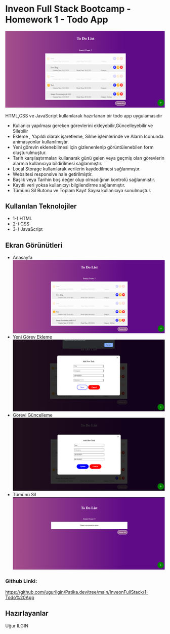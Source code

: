 # Inveon Full Stack Bootcamp - Homework 1 - Todo App 
![logo](/img/TodoApp/1.png)

HTML,CSS ve JavaScript  kullanılarak hazırlanan bir todo app uygulamasıdır 
* Kullanıcı yapılması gereken görevlerini ekleyebilir,Güncelleyebilir ve Silebilir
* Ekleme , Yapıldı olarak işaretleme, Silme işlemlerinde ve Alarm Iconunda animasyonlar kullanılmıştır.
* Yeni görevin eklenebilmesi için gizlenenlenip görüntülenebilen form oluşturulmuştur.
* Tarih karşılaştırmaları kullanarak günü gelen veya geçmiş olan görevlerin alarmla kullanıcıya bildirilmesi sağlanmıştır.
* Local Storage kullanılarak verilerin kaydedilmesi sağlanmıştır.
* Websitesi responsive hale getirilmiştir.
* Başlık veya Tarihin boş değer olup olmadığının kontrolü sağlanmıştır.
* Kayıtlı veri yoksa kullanıcıyı bilgilendirme sağlanmıştır.
* Tümünü Sil Butonu ve Toplam Kayıt Sayısı kullanıcıya sunulmuştur.
## Kullanılan Teknolojiler
* 1-) HTML
* 2-) CSS
* 3-) JavaScript 



## Ekran Görünütleri
* Anasayfa
![logo](/img/TodoApp/1.png)
* Yeni Görev Ekleme 
![logo](/img/TodoApp/2.png)
* Görevi Güncelleme
![logo](/img/TodoApp/3.png)
* Tümünü Sil
![logo](/img/TodoApp/4.png)
### Github Linki:
https://github.com/ugurilgin/Patika.dev/tree/main/InveonFullStack/1-Todo%20App
## Hazırlayanlar
Uğur ILGIN

